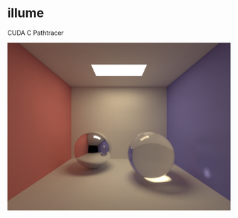 # illume
CUDA C Pathtracer

![Alt text](renders/cornelllight-1440x1080-10000spp-15md.png?raw=true "Title")
